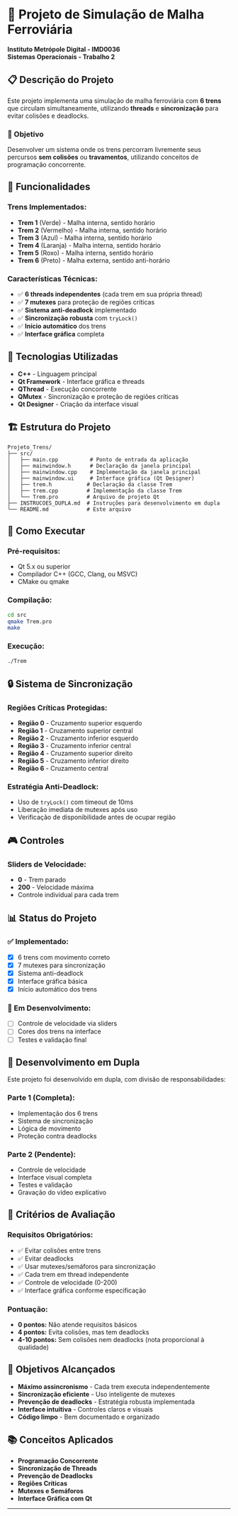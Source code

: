 # 🚂 Projeto de Simulação de Malha Ferroviária

**Instituto Metrópole Digital - IMD0036**  
**Sistemas Operacionais - Trabalho 2**

## 📋 Descrição do Projeto

Este projeto implementa uma simulação de malha ferroviária com **6 trens** que circulam simultaneamente, utilizando **threads** e **sincronização** para evitar colisões e deadlocks.

### 🎯 Objetivo
Desenvolver um sistema onde os trens percorram livremente seus percursos **sem colisões** ou **travamentos**, utilizando conceitos de programação concorrente.

## 🚂 Funcionalidades

### **Trens Implementados:**
- **Trem 1** (Verde) - Malha interna, sentido horário
- **Trem 2** (Vermelho) - Malha interna, sentido horário  
- **Trem 3** (Azul) - Malha interna, sentido horário
- **Trem 4** (Laranja) - Malha interna, sentido horário
- **Trem 5** (Roxo) - Malha interna, sentido horário
- **Trem 6** (Preto) - Malha externa, sentido anti-horário

### **Características Técnicas:**
- ✅ **6 threads independentes** (cada trem em sua própria thread)
- ✅ **7 mutexes** para proteção de regiões críticas
- ✅ **Sistema anti-deadlock** implementado
- ✅ **Sincronização robusta** com `tryLock()`
- ✅ **Início automático** dos trens
- ✅ **Interface gráfica** completa

## 🔧 Tecnologias Utilizadas

- **C++** - Linguagem principal
- **Qt Framework** - Interface gráfica e threads
- **QThread** - Execução concorrente
- **QMutex** - Sincronização e proteção de regiões críticas
- **Qt Designer** - Criação da interface visual

## 🏗️ Estrutura do Projeto

```
Projeto_Trens/
├── src/
│   ├── main.cpp          # Ponto de entrada da aplicação
│   ├── mainwindow.h      # Declaração da janela principal
│   ├── mainwindow.cpp    # Implementação da janela principal
│   ├── mainwindow.ui     # Interface gráfica (Qt Designer)
│   ├── trem.h           # Declaração da classe Trem
│   ├── trem.cpp         # Implementação da classe Trem
│   └── Trem.pro         # Arquivo de projeto Qt
├── INSTRUCOES_DUPLA.md  # Instruções para desenvolvimento em dupla
└── README.md            # Este arquivo
```

## 🚀 Como Executar

### **Pré-requisitos:**
- Qt 5.x ou superior
- Compilador C++ (GCC, Clang, ou MSVC)
- CMake ou qmake

### **Compilação:**
```bash
cd src
qmake Trem.pro
make
```

### **Execução:**
```bash
./Trem
```

## 🔒 Sistema de Sincronização

### **Regiões Críticas Protegidas:**
- **Região 0** - Cruzamento superior esquerdo
- **Região 1** - Cruzamento superior central
- **Região 2** - Cruzamento inferior esquerdo
- **Região 3** - Cruzamento inferior central
- **Região 4** - Cruzamento superior direito
- **Região 5** - Cruzamento inferior direito
- **Região 6** - Cruzamento central

### **Estratégia Anti-Deadlock:**
- Uso de `tryLock()` com timeout de 10ms
- Liberação imediata de mutexes após uso
- Verificação de disponibilidade antes de ocupar região

## 🎮 Controles

### **Sliders de Velocidade:**
- **0** - Trem parado
- **200** - Velocidade máxima
- Controle individual para cada trem

## 📊 Status do Projeto

### **✅ Implementado:**
- [x] 6 trens com movimento correto
- [x] 7 mutexes para sincronização
- [x] Sistema anti-deadlock
- [x] Interface gráfica básica
- [x] Início automático dos trens

### **🔄 Em Desenvolvimento:**
- [ ] Controle de velocidade via sliders
- [ ] Cores dos trens na interface
- [ ] Testes e validação final

## 👥 Desenvolvimento em Dupla

Este projeto foi desenvolvido em dupla, com divisão de responsabilidades:

### **Parte 1 (Completa):**
- Implementação dos 6 trens
- Sistema de sincronização
- Lógica de movimento
- Proteção contra deadlocks

### **Parte 2 (Pendente):**
- Controle de velocidade
- Interface visual completa
- Testes e validação
- Gravação do vídeo explicativo

## 📝 Critérios de Avaliação

### **Requisitos Obrigatórios:**
- ✅ Evitar colisões entre trens
- ✅ Evitar deadlocks
- ✅ Usar mutexes/semáforos para sincronização
- ✅ Cada trem em thread independente
- ✅ Controle de velocidade (0-200)
- ✅ Interface gráfica conforme especificação

### **Pontuação:**
- **0 pontos:** Não atende requisitos básicos
- **4 pontos:** Evita colisões, mas tem deadlocks
- **4-10 pontos:** Sem colisões nem deadlocks (nota proporcional à qualidade)

## 🎯 Objetivos Alcançados

- **Máximo assincronismo** - Cada trem executa independentemente
- **Sincronização eficiente** - Uso inteligente de mutexes
- **Prevenção de deadlocks** - Estratégia robusta implementada
- **Interface intuitiva** - Controles claros e visuais
- **Código limpo** - Bem documentado e organizado

## 📚 Conceitos Aplicados

- **Programação Concorrente**
- **Sincronização de Threads**
- **Prevenção de Deadlocks**
- **Regiões Críticas**
- **Mutexes e Semáforos**
- **Interface Gráfica com Qt**

---

